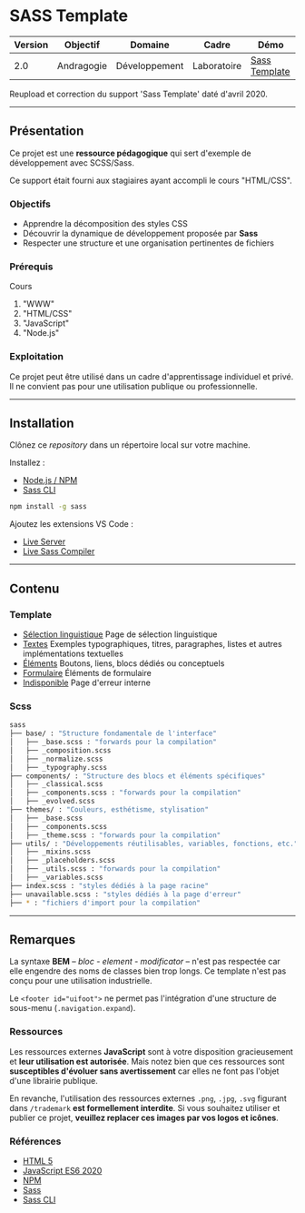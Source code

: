 # SASS Template

Version | Objectif | Domaine | Cadre | Démo
------- | -------- | ------- | ----- | ----
2.0 | Andragogie | Développement | Laboratoire | [Sass Template](https://demo.elodiebayet.com/sass-template)

Reupload et correction du support 'Sass Template' daté d'avril 2020.

---


## Présentation

Ce projet est une **ressource pédagogique** qui sert d'exemple de développement avec SCSS/Sass.

Ce support était fourni aux stagiaires ayant accompli le cours "HTML/CSS".


### Objectifs

- Apprendre la décomposition des styles CSS
- Découvrir la dynamique de développement proposée par **Sass**
- Respecter une structure et une organisation pertinentes de fichiers


### Prérequis

Cours 
1. "WWW"
1. "HTML/CSS"
1. "JavaScript"
1. "Node.js"


### Exploitation

Ce projet peut être utilisé dans un cadre d'apprentissage individuel et privé. Il ne convient pas pour une utilisation publique ou professionnelle.


---


## Installation

Clônez ce _repository_ dans un répertoire local sur votre machine.

Installez :
- [Node.js / NPM](https://nodejs.org/en/download/)
- [Sass CLI](https://sass-lang.com/documentation/cli/dart-sass)
```sh
npm install -g sass
```

Ajoutez les extensions VS Code :
- [Live Server](https://marketplace.visualstudio.com/items?itemName=ritwickdey.LiveServer)
- [Live Sass Compiler](https://marketplace.visualstudio.com/items?itemName=glenn2223.live-sass)


---


## Contenu

### Template

* [Sélection linguistique](/index.html) Page de sélection linguistique
* [Textes](/textes.html) Exemples typographiques, titres, paragraphes, listes et autres implémentations textuelles
* [Éléments](/elements.html) Boutons, liens, blocs dédiés ou conceptuels
* [Formulaire](/formulaire.html) Éléments de formulaire
* [Indisponible](/indisponibile.html) Page d'erreur interne


### Scss

```sh
sass
├── base/ : "Structure fondamentale de l'interface"
│   ├── _base.scss : "forwards pour la compilation"
│   ├── _composition.scss
│   ├── _normalize.scss
│   ├── _typography.scss
├── components/ : "Structure des blocs et éléments spécifiques"
│   ├── _classical.scss
│   ├── _components.scss : "forwards pour la compilation"
│   ├── _evolved.scss
├── themes/ : "Couleurs, esthétisme, stylisation"
│   ├── _base.scss
│   ├── _components.scss
│   ├── _theme.scss : "forwards pour la compilation"
├── utils/ : "Développements réutilisables, variables, fonctions, etc."
│   ├── _mixins.scss
│   ├── _placeholders.scss
│   ├── _utils.scss : "forwards pour la compilation"
│   ├── _variables.scss
├── index.scss : "styles dédiés à la page racine"
├── unavailable.scss : "styles dédiés à la page d'erreur" 
├── * : "fichiers d'import pour la compilation"
```


---


## Remarques

La syntaxe **BEM** – *bloc - element - modificator* – n'est pas respectée car elle engendre des noms de classes bien trop longs. Ce template n'est pas conçu pour une utilisation industrielle.

Le `<footer id="uifoot">` ne permet pas l'intégration d'une structure de sous-menu (`.navigation.expand`).


### Ressources

Les ressources externes **JavaScript** sont à votre disposition gracieusement et **leur utilisation est autorisée**. Mais notez bien que ces ressources sont **susceptibles d'évoluer sans avertissement** car elles ne font pas l'objet d'une librairie publique.

En revanche, l'utilisation des ressources externes `.png`, `.jpg`, `.svg` figurant dans `/trademark` **est formellement interdite**. Si vous souhaitez utiliser et publier ce projet, **veuillez replacer ces images par vos logos et icônes**.


### Références

- [HTML 5](https://developer.mozilla.org/en-US/docs/Learn_web_development/Core/Structuring_content)
- [JavaScript ES6 2020](https://developer.mozilla.org/en-US/docs/Learn_web_development/Core/Scripting)
- [NPM](https://www.npmjs.com/)
- [Sass](https://sass-lang.com/)
- [Sass CLI](https://www.npmjs.com/package/sass)
